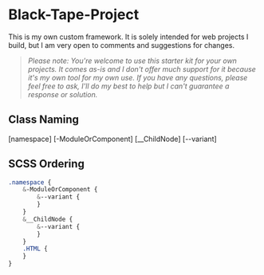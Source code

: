 # Black-Tape-Project

This is my own custom framework. It is solely intended for web projects I build, but I am very open to comments and suggestions for changes.

> *Please note: You're welcome to use this starter kit for your own projects. It comes as-is and I don't offer much support for it because it's my own tool for my own use. If you have any questions, please feel free to ask, I'll do my best to help but I can't guarantee a response or solution.*

## Class Naming

[namespace] [-ModuleOrComponent] [__ChildNode] [--variant]

## SCSS Ordering

```scss
.namespace {  
	&-ModuleOrComponent {  
		&--variant {  
		}  
	}  
	&__ChildNode {  
		&--variant {  
		}  
	}  
	.HTML {  
	}  
}  
```
